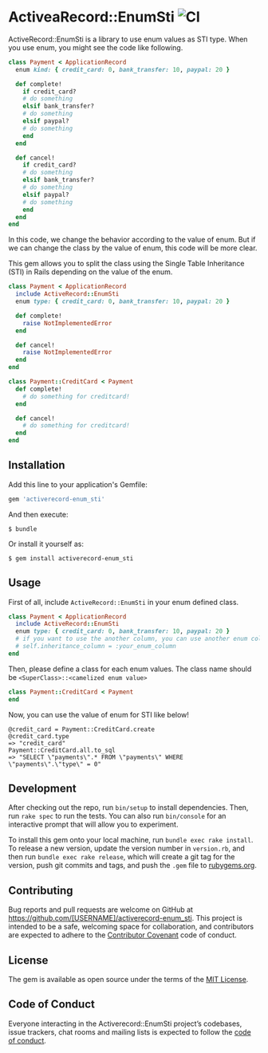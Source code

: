 # ActiveaRecord::EnumSti ![CI](https://github.com/suusan2go/activerecord-enum_sti/workflows/CI/badge.svg)

ActiveRecord::EnumSti is a library to use enum values as STI type.
When you use enum, you might see the code like following.

```ruby
class Payment < ApplicationRecord
  enum kind: { credit_card: 0, bank_transfer: 10, paypal: 20 }

  def complete!
    if credit_card?
    # do something
    elsif bank_transfer?
    # do something
    elsif paypal?
    # do something
    end
  end

  def cancel!
    if credit_card?
    # do something
    elsif bank_transfer?
    # do something
    elsif paypal?
    # do something
    end
  end
end
```

In this code, we change the behavior according to the value of enum.
But if we can change the class by the value of enum, this code will be more clear.

This gem allows you to split the class using the Single Table Inheritance (STI) in Rails depending on the value of the enum.

```ruby
class Payment < ApplicationRecord
  include ActiveRecord::EnumSti
  enum type: { credit_card: 0, bank_transfer: 10, paypal: 20 }

  def complete!
    raise NotImplementedError
  end

  def cancel!
    raise NotImplementedError
  end
end

class Payment::CreditCard < Payment
  def complete!
    # do something for creditcard!
  end

  def cancel!
    # do something for creditcard!
  end
end
```

## Installation

Add this line to your application's Gemfile:

```ruby
gem 'activerecord-enum_sti'
```

And then execute:

    $ bundle

Or install it yourself as:

    $ gem install activerecord-enum_sti

## Usage
First of all, include `ActiveRecord::EnumSti` in your enum defined class.

```ruby
class Payment < ApplicationRecord
  include ActiveRecord::EnumSti
  enum type: { credit_card: 0, bank_transfer: 10, paypal: 20 }
  # if you want to use the another column, you can use another enum column by below.
  # self.inheritance_column = :your_enum_column
end
```

Then, please define a class for each enum values. The class name should be `<SuperClass>::<camelized enum value>`

```ruby
class Payment::CreditCard < Payment
end
```

Now, you can use the value of enum for STI like below!

```
@credit_card = Payment::CreditCard.create
@credit_card.type
=> "credit_card"
Payment::CreditCard.all.to_sql
=> "SELECT \"payments\".* FROM \"payments\" WHERE \"payments\".\"type\" = 0"
```


## Development

After checking out the repo, run `bin/setup` to install dependencies. Then, run `rake spec` to run the tests. You can also run `bin/console` for an interactive prompt that will allow you to experiment.

To install this gem onto your local machine, run `bundle exec rake install`. To release a new version, update the version number in `version.rb`, and then run `bundle exec rake release`, which will create a git tag for the version, push git commits and tags, and push the `.gem` file to [rubygems.org](https://rubygems.org).

## Contributing

Bug reports and pull requests are welcome on GitHub at https://github.com/[USERNAME]/activerecord-enum_sti. This project is intended to be a safe, welcoming space for collaboration, and contributors are expected to adhere to the [Contributor Covenant](http://contributor-covenant.org) code of conduct.

## License

The gem is available as open source under the terms of the [MIT License](https://opensource.org/licenses/MIT).

## Code of Conduct

Everyone interacting in the Activerecord::EnumSti project’s codebases, issue trackers, chat rooms and mailing lists is expected to follow the [code of conduct](https://github.com/[USERNAME]/activerecord-enum_sti/blob/master/CODE_OF_CONDUCT.md).
